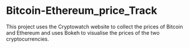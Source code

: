 # Bitcoin-Ethereum_price_Track
This project uses the Cryptowatch website to collect the prices of Bitcoin and Ethereum and uses Bokeh to visualise the prices of the two cryptocurrencies.
